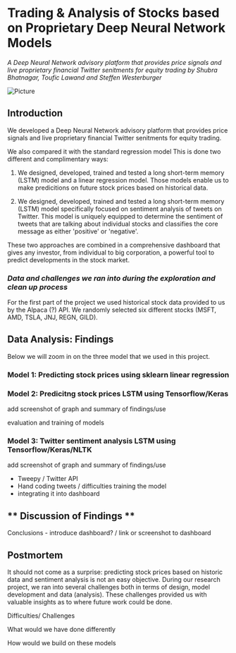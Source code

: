 # Trading & Analysis of Stocks based on Proprietary Deep Neural Network Models

*A Deep Neural Network advisory platform that provides price signals and live proprietary financial Twitter senitments for equity trading by Shubra Bhatnagar, Toufic Lawand and Steffen Westerburger* 

![Picture](https://s3.amazonaws.com/prod-www-blackline-com/blog/wp-content/uploads/2019/01/29163118/A-Conversation-With-BlackLines-Machine-Learning-Experts.jpg)

## **Introduction** 

We developed a Deep Neural Network advisory platform that provides price signals and live proprietary financial Twitter senitments for equity trading.

We also compared it with the standard regression model
This is done two different and complimentary ways:

1) We designed, developed, trained and tested a long short-term memory (LSTM) model and a linear regression model. Those models enable us to make predicitions on future stock prices based on historical data.

2) We designed, developed, trained and tested a long short-term memory (LSTM) model  specifically focused on sentiment analysis of tweets on Twitter. This model is uniquely equipped to determine the sentiment of tweets that are talking about individual stocks and classifies the core message as either 'positive' or 'negative'.

These two approaches are combined in a comprehensive dashboard that gives any investor, from individual to big corporation, a powerful tool to predict developments in the stock market.

### *Data and challenges we ran into during the exploration and clean up process*

For the first part of the project we used historical stock data provided to us by the Alpaca (?) API. We randomly selected six different stocks (MSFT, AMD, TSLA, JNJ, REGN, GILD). 




## **Data Analysis: Findings** 

Below we will zoom in on the three model that we used in this project. 


### **Model 1: Predicting stock prices using sklearn linear regression**




### **Model 2: Predicitng stock prices LSTM using Tensorflow/Keras**
add screenshot of graph and summary of findings/use

evaluation and training of models

### **Model 3: Twitter sentiment analysis LSTM using Tensorflow/Keras/NLTK**
add screenshot of graph and summary of findings/use

- Tweepy / Twitter API
- Hand coding tweets / difficulties training the model
- integrating it into dashboard


## ** Discussion of Findings **

Conclusions - introduce dashboard? / link or screenshot to dashboard

## **Postmortem**

It should not come as a surprise: predicting stock prices based on historic data and sentiment analysis is not an easy objective. During our research project, we ran into several challenges both in terms of design, model development and data (analysis). These challenges provided us with valuable insights as to where future work could be done.





Difficulties/ Challenges 

What would we have done differently

How would we build on these models























